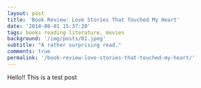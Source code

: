 ```yaml
---
layout: post
title: 'Book Review: Love Stories That Touched My Heart'
date: '2014-08-01 15:37:20'
tags: books reading literature, movies
background: '/img/posts/01.jpeg'
subtitle: "A rather surprising read."
comments: true
permalink: '/book-review-love-stories-that-touched-my-heart/'
---
```


Hello!! This is a test post
